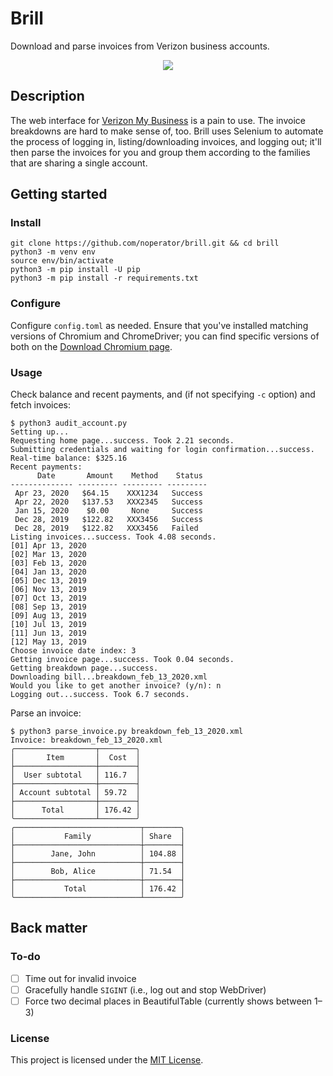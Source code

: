 # Brill

Download and parse invoices from Verizon business accounts.

<div align="center">
  <kbd>
    <img src="https://i.imgflip.com/3r3rm5.jpg" />
  </kbd>
</div>

## Description

The web interface for [Verizon My Business](b2b.verizonwireless.com/) is a pain to use. The invoice breakdowns are hard to make sense of, too. Brill uses Selenium to automate the process of logging in, listing/downloading invoices, and logging out; it'll then parse the invoices for you and group them according to the families that are sharing a single account.

## Getting started

### Install

```
git clone https://github.com/noperator/brill.git && cd brill
python3 -m venv env
source env/bin/activate
python3 -m pip install -U pip
python3 -m pip install -r requirements.txt
```

### Configure

Configure `config.toml` as needed. Ensure that you've installed matching versions of Chromium and ChromeDriver; you can find specific versions of both on the [Download Chromium page](https://www.chromium.org/getting-involved/download-chromium).

### Usage

Check balance and recent payments, and (if not specifying `-c` option) and fetch invoices:

```
$ python3 audit_account.py
Setting up...
Requesting home page...success. Took 2.21 seconds.
Submitting credentials and waiting for login confirmation...success.
Real-time balance: $325.16
Recent payments:
      Date       Amount    Method    Status
-------------- --------- --------- ---------
 Apr 23, 2020   $64.15    XXX1234   Success
 Apr 22, 2020   $137.53   XXX2345   Success
 Jan 15, 2020    $0.00     None     Success
 Dec 28, 2019   $122.82   XXX3456   Success
 Dec 28, 2019   $122.82   XXX3456   Failed
Listing invoices...success. Took 4.08 seconds.
[01] Apr 13, 2020
[02] Mar 13, 2020
[03] Feb 13, 2020
[04] Jan 13, 2020
[05] Dec 13, 2019
[06] Nov 13, 2019
[07] Oct 13, 2019
[08] Sep 13, 2019
[09] Aug 13, 2019
[10] Jul 13, 2019
[11] Jun 13, 2019
[12] May 13, 2019
Choose invoice date index: 3
Getting invoice page...success. Took 0.04 seconds.
Getting breakdown page...success.
Downloading bill...breakdown_feb_13_2020.xml
Would you like to get another invoice? (y/n): n
Logging out...success. Took 6.7 seconds.
```

Parse an invoice:

```
$ python3 parse_invoice.py breakdown_feb_13_2020.xml
Invoice: breakdown_feb_13_2020.xml
╭──────────────────┬────────╮
│       Item       │  Cost  │
├──────────────────┼────────┤
│  User subtotal   │ 116.7  │
├──────────────────┼────────┤
│ Account subtotal │ 59.72  │
├──────────────────┼────────┤
│      Total       │ 176.42 │
╰──────────────────┴────────╯
╭────────────────────────────┬────────╮
│           Family           │ Share  │
├────────────────────────────┼────────┤
│        Jane, John          │ 104.88 │
├────────────────────────────┼────────┤
│        Bob, Alice          │ 71.54  │
├────────────────────────────┼────────┤
│           Total            │ 176.42 │
╰────────────────────────────┴────────╯
```

## Back matter

### To-do

- [ ] Time out for invalid invoice
- [ ] Gracefully handle `SIGINT` (i.e., log out and stop WebDriver)
- [ ] Force two decimal places in BeautifulTable (currently shows between 1–3)

### License

This project is licensed under the [MIT License](LICENSE.md).
